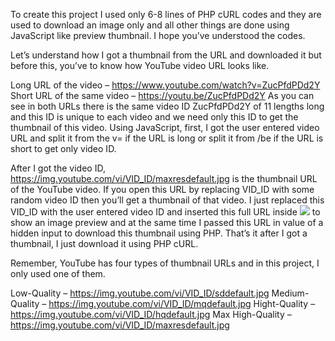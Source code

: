 To create this project I used only 6-8 lines of PHP cURL codes and they are used to download an image only and all other things are done using JavaScript like preview thumbnail. I hope you’ve understood the codes.

Let’s understand how I got a thumbnail from the URL and downloaded it but before this, you’ve to know how YouTube video URL looks like.

Long URL of the video – https://www.youtube.com/watch?v=ZucPfdPDd2Y
Short URL of the same video – https://youtu.be/ZucPfdPDd2Y
As you can see in both URLs there is the same video ID ZucPfdPDd2Y of 11 lengths long and this ID is unique to each video and we need only this ID to get the thumbnail of this video. Using JavaScript, first, I got the user entered video URL and split it from the v= if the URL is long or split it from /be if the URL is short to get only video ID.

After I got the video ID, https://img.youtube.com/vi/VID_ID/maxresdefault.jpg is the thumbnail URL of the YouTube video. If you open this URL by replacing VID_ID with some random video ID then you’ll get a thumbnail of that video. I just replaced this VID_ID with the user entered video ID and inserted this full URL inside <img src=”thumbnail_url”> to show an image preview and at the same time I passed this URL in value of a hidden input to download this thumbnail using PHP. That’s it after I got a thumbnail, I just download it using PHP cURL.

Remember, YouTube has four types of thumbnail URLs and in this project, I only used one of them.

Low-Quality – https://img.youtube.com/vi/VID_ID/sddefault.jpg
Medium-Quality – https://img.youtube.com/vi/VID_ID/mqdefault.jpg
Hight-Quality – https://img.youtube.com/vi/VID_ID/hqdefault.jpg
Max High-Quality – https://img.youtube.com/vi/VID_ID/maxresdefault.jpg
